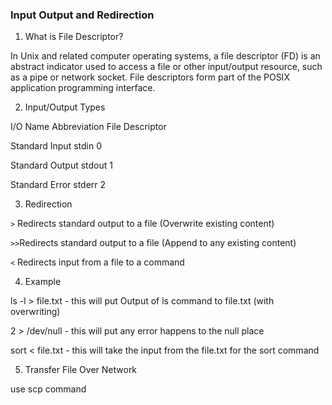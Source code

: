 ### Input Output and Redirection

1. What is File Descriptor?

In Unix and related computer operating systems, a file descriptor (FD) is an abstract indicator used to access a file or other input/output resource, such as a pipe or network socket. File descriptors form part of the POSIX application programming interface.

2. Input/Output Types

I/O Name Abbreviation File Descriptor

Standard Input stdin 0

Standard Output stdout 1

Standard Error stderr 2

3. Redirection

``` > ``` Redirects standard output to a file (Overwrite existing content)

``` >> ```Redirects standard output to a file (Append to any existing content)

``` < ``` Redirects input from a file to a command

4. Example

ls -l > file.txt - this will put Output of ls command to file.txt (with overwriting)

2 > /dev/null - this will put any error happens to the null place

sort < file.txt - this will take the input from the file.txt for the sort command

5. Transfer File Over Network

use scp command


